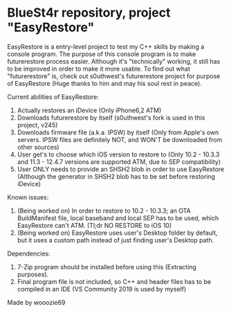 # BlueSt4r repository, project "EasyRestore"

EasyRestore is a entry-level project to test my C++ skills by making a console program.
The purpose of this console program is to make futurerestore process easier. 
Although it's "technically" working, it still has to be improved in order to make it more usable.
To find out what "futurerestore" is, check out s0uthwest's futurerestore project for purpose of EasyRestore (Huge thanks to him and may his soul rest in peace).

Current abilities of EasyRestore:
  1. Actually restores an iDevice (Only iPhone6,2 ATM)
  2. Downloads futurerestore by itself (s0uthwest's fork is used in this project, v245)
  3. Downloads firmware file (a.k.a. IPSW) by itself (Only from Apple's own servers. IPSW files are definitely NOT, and WON'T be downloaded from other sources)
  4. User get's to choose which iOS version to restore to (Only 10.2 - 10.3.3 and 11.3 - 12.4.7 versions are supported ATM, due to SEP compatibility)
  5. User ONLY needs to provide an SHSH2 blob in order to use EasyRestore (Although the generator in SHSH2 blob has to be set before restoring iDevice)

Known issues:
  1. (Being worked on) In order to restore to 10.2 - 10.3.3; an OTA BuildManifest file, local baseband and local SEP has to be used, which EasyRestore can't ATM. (Tl;dr NO RESTORE to iOS 10)
  2. (Being worked on) EasyRestore uses user's Desktop folder by default, but it uses a custom path instead of just finding user's Desktop path.

Dependencies:
  1. 7-Zip program should be installed before using this (Extracting purposes).
  2. Final program file is not included, so C++ and header files has to be compiled in an IDE (VS Community 2019 is used by myself)
  
Made by wooozie69  
